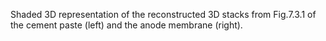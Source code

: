 Shaded 3D representation of the reconstructed 3D stacks from Fig.7.3.1 of the cement paste (left) and the anode membrane (right).
